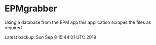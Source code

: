 # EPMgrabber
Using a database from the EPM app this application scrapes the files as required


Latest backup: Sun Sep 8 15:44:01 UTC 2019
